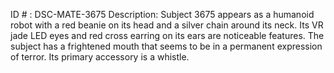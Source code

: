 ID # : DSC-MATE-3675
Description: Subject 3675 appears as a humanoid robot with a red beanie on its head and a silver chain around its neck. Its VR jade LED eyes and red cross earring on its ears are noticeable features. The subject has a frightened mouth that seems to be in a permanent expression of terror. Its primary accessory is a whistle.